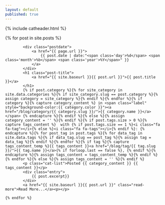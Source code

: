 ```yaml
---
layout: default
published: true
---
```

{% include catheader.html %}
<div class="posts">
	{% for post in site.posts %}
		
			<div class="postdate">
				<a href="{{ page.url }}">
					{{ post.date | date:"<span class='day'>%d</span> <span class='month'>%b</span> <span class='year'>%Y</span>" }}
				</a>
			</div>
			<h1 class="post-title">
				<a href="{{ site.baseurl }}{{ post.url }}">{{ post.title }}</a>
			</h1>
			{% if post.category %}{% for site_category in site.data.categories %}{% if site_category.slug == post.category %}{% assign category = site_category %}{% endif %}{% endfor %}{% if category %}{% capture category_content %} in <span class="label" style="background-color:{{ category.color }}"><a href="/blog/category/{{ category.slug }}/">{{ category.name }}</a></span> {% endcapture %}{% endif %}{% else %}{% assign category_content = '' %}{% endif %}{% if post.tags.size > 0 %}{% capture tags_content %}  with {% if post.tags.size == 1 %}<i class="fa fa-tag"></i>{% else %}<i class="fa fa-tags"></i>{% endif %}: {% endcapture %}{% for post_tag in post.tags %}{% for data_tag in site.data.tags %}{% if data_tag.slug == post_tag %}{% assign tag = data_tag %}{% endif %}{% endfor %}{% if tag %}{% capture tags_content_temp %}{{ tags_content }}<a href="/blog/tag/{{ tag.slug }}/">{{ tag.name }}</a>{% if forloop.last == false %}, {% endif %}{% endcapture %}{% assign tags_content = tags_content_temp %}{% endif %}{% endfor %}{% else %}{% assign tags_content = '' %}{% endif %}
			<p class="cat-list">Posted {{ category_content }} {{ tags_content }}</p>
			<div class="entry">
				{{ post.excerpt}}
			</div>
			<a href="{{ site.baseurl }}{{ post.url }}" class="read-more">Read More...</a><p></p>
		
	{% endfor %}
</div>